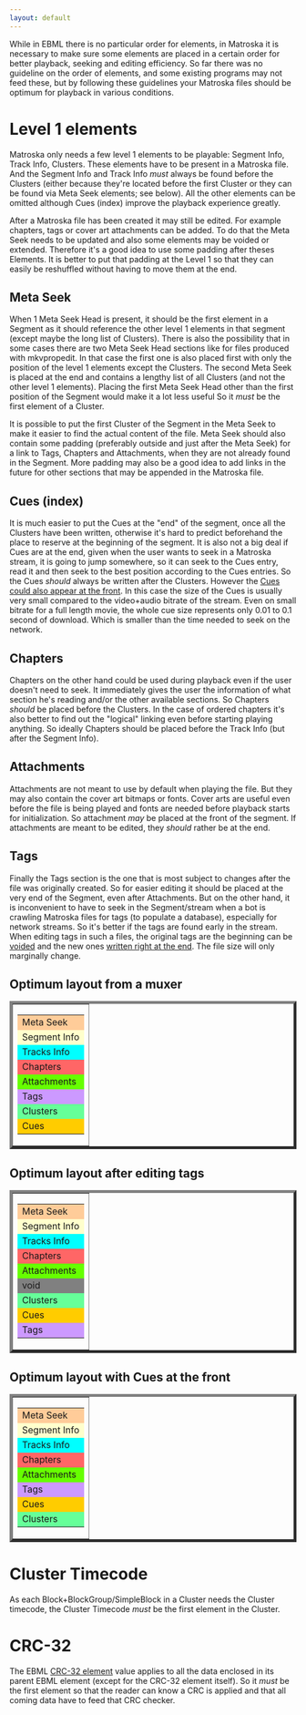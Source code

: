 ```yaml
---
layout: default
---
```

While in EBML there is no particular order for elements, in Matroska it is necessary to make sure some elements are placed in a certain order for better playback, seeking and editing efficiency. So far there was no guideline on the order of elements, and some existing programs may not feed these, but by following these guidelines your Matroska files should be optimum for playback in various conditions.

# Level 1 elements

Matroska only needs a few level 1 elements to be playable: Segment Info, Track Info, Clusters. These elements have to be present in a Matroska file. And the Segment Info and Track Info <em>must</em> always be found before the Clusters (either because they're located before the first Cluster or they can be found via Meta Seek elements; see below). All the other elements can be omitted although Cues (index) improve the playback experience greatly.

After a Matroska file has been created it may still be edited. For example chapters, tags or cover art attachments can be added. To do that the Meta Seek needs to be updated and also some elements may be voided or extended. Therefore it's a good idea to use some padding after theses Elements. It is better to put that padding at the Level 1 so that they can easily be reshuffled without having to move them at the end.

## Meta Seek

When 1 Meta Seek Head is present, it should be the first element in a Segment as it should reference the other level 1 elements in that segment (except maybe the long list of Clusters). There is also the possibility that in some cases there are two Meta Seek Head sections like for files produced with mkvpropedit. In that case the first one is also placed first with only the position of the level 1 elements except the Clusters. The second Meta Seek is placed at the end and contains a lengthy list of all Clusters (and not the other level 1 elements). Placing the first Meta Seek Head other than the first position of the Segment would make it a lot less useful So it <em>must</em> be the first element of a Cluster.

It is possible to put the first Cluster of the Segment in the Meta Seek to make it easier to find the actual content of the file.
Meta Seek should also contain some padding (preferably outside and just after the Meta Seek) for a link to Tags, Chapters and Attachments, when they are not already found in the Segment. More padding may also be a good idea to add links in the future for other sections that may be appended in the Matroska file.

## Cues (index)

It is much easier to put the Cues at the "end" of the segment, once all the Clusters have been written, otherwise it's hard to predict beforehand the place to reserve at the beginning of the segment. It is also not a big deal if Cues are at the end, given when the user wants to seek in a Matroska stream, it is going to jump somewhere, so it can seek to the Cues entry, read it and then seek to the best position according to the Cues entries. So the Cues <em>should</em> always be written after the Clusters. However the <a href="#cues_front">Cues could also appear at the front</a>. In this case the size of the Cues is usually very small compared to the video+audio bitrate of the stream. Even on small bitrate for a full length movie, the whole cue size represents only 0.01 to 0.1 second of download. Which is smaller than the time needed to seek on the network.

## Chapters

Chapters on the other hand could be used during playback even if the user doesn't need to seek. It immediately gives the user the information of what section he's reading and/or the other available sections. So Chapters <em>should</em> be placed before the Clusters. In the case of ordered chapters it's also better to find out the "logical" linking even before starting playing anything. So ideally Chapters should be placed before the Track Info (but after the Segment Info).

## Attachments

Attachments are not meant to use by default when playing the file. But they may also contain the cover art bitmaps or fonts. Cover arts are useful even before the file is being played and fonts are needed before playback starts for initialization. So attachment <em>may</em> be placed at the front of the segment. If attachments are meant to be edited, they <em>should</em> rather be at the end.

## Tags

Finally the Tags section is the one that is most subject to changes after the file was originally created. So for easier editing it should be placed at the very end of the Segment, even after Attachments. But on the other hand, it is inconvenient to have to seek in the Segment/stream when a bot is crawling Matroska files for tags (to populate a database), especially for network streams. So it's better if the tags are found early in the stream. When editing tags in such a files, the original tags are the beginning can be <a href="/technical/specs/index.html#void">voided</a> and the new ones <a href="#tags_end">written right at the end</a>. The file size will only marginally change.

## Optimum layout from a muxer

  <table border="5" align="center"><tr><td><table width="150" border="0"><tr><td bgcolor="#FFCC99">Meta Seek</td></tr><tr><td bgcolor="#FFFFCC">Segment Info</td></tr><tr><td bgcolor="#00FFFF">Tracks Info</td></tr><tr><td bgcolor="#FF6666">Chapters</td></tr><tr><td bgcolor="#66FF00">Attachments</td></tr><tr><td bgcolor="#CC99FF">Tags</td></tr><tr><td bgcolor="#66FF99">Clusters</td></tr><tr><td bgcolor="#FFCC00">Cues</td></tr></table></td></tr></table><h2 id="tags_end">Optimum layout after editing tags</h2>
  <table border="5" align="center"><tr><td><table width="150" border="0"><tr><td bgcolor="#FFCC99">Meta Seek</td></tr><tr><td bgcolor="#FFFFCC">Segment Info</td></tr><tr><td bgcolor="#00FFFF">Tracks Info</td></tr><tr><td bgcolor="#FF6666">Chapters</td></tr><tr><td bgcolor="#66FF00">Attachments</td></tr><tr><td bgcolor="#808080">void</td></tr><tr><td bgcolor="#66FF99">Clusters</td></tr><tr><td bgcolor="#FFCC00">Cues</td></tr><tr><td bgcolor="#CC99FF">Tags</td></tr></table></td></tr></table><h2 id="cues_front">Optimum layout with Cues at the front</h2>
  <table border="5" align="center"><tr><td><table width="150" border="0"><tr><td bgcolor="#FFCC99">Meta Seek</td></tr><tr><td bgcolor="#FFFFCC">Segment Info</td></tr><tr><td bgcolor="#00FFFF">Tracks Info</td></tr><tr><td bgcolor="#FF6666">Chapters</td></tr><tr><td bgcolor="#66FF00">Attachments</td></tr><tr><td bgcolor="#CC99FF">Tags</td></tr><tr><td bgcolor="#FFCC00">Cues</td></tr><tr><td bgcolor="#66FF99">Clusters</td></tr></table></td></tr></table>

# Cluster Timecode

As each Block+BlockGroup/SimpleBlock in a Cluster needs the Cluster timecode, the Cluster Timecode <em>must</em> be the first element in the Cluster.

# CRC-32

The EBML <a href="/technical/specs/index.html#CRC-32">CRC-32 element</a> value applies to all the data enclosed in its parent EBML element (except for the CRC-32 element itself). So it <em>must</em> be the first element so that the reader can know a CRC is applied and that all coming data have to feed that CRC checker.
